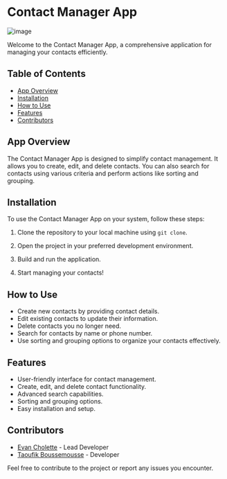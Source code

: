 # Contact Manager App

![image](https://github.com/EchoCodeInk/Contact_Management_App/assets/143127630/55e58306-b81a-429e-9e43-2c51a99a9716)

Welcome to the Contact Manager App, a comprehensive application for managing your contacts efficiently.

## Table of Contents
- [App Overview](#app-overview)
- [Installation](#installation)
- [How to Use](#how-to-use)
- [Features](#features)
- [Contributors](#contributors)

## App Overview

The Contact Manager App is designed to simplify contact management. It allows you to create, edit, and delete contacts. You can also search for contacts using various criteria and perform actions like sorting and grouping.

## Installation

To use the Contact Manager App on your system, follow these steps:

1. Clone the repository to your local machine using `git clone`.

2. Open the project in your preferred development environment.

3. Build and run the application.

4. Start managing your contacts!

## How to Use

- Create new contacts by providing contact details.
- Edit existing contacts to update their information.
- Delete contacts you no longer need.
- Search for contacts by name or phone number.
- Use sorting and grouping options to organize your contacts effectively.

## Features

- User-friendly interface for contact management.
- Create, edit, and delete contact functionality.
- Advanced search capabilities.
- Sorting and grouping options.
- Easy installation and setup.

## Contributors

- [Evan Cholette](https://github.com/EchoCodeInk) - Lead Developer
- [Taoufik Boussemousse](https://github.com/collaboratorusername) - Developer

Feel free to contribute to the project or report any issues you encounter.

